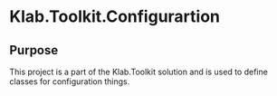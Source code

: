 # Klab.Toolkit.Configurartion

## Purpose

This project is a part of the Klab.Toolkit solution and is used to define classes for configuration things.
